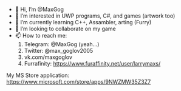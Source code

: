 - 👋 Hi, I’m @MaxGog
- 👀 I’m interested in UWP programs, C#, and games (artwork too)
- 🌱 I’m currently learning C++, Assambler, arting (Furry)
- 💞️ I’m looking to collaborate on my game
- 📫 How to reach me:
     1. Telegram: @MaxGog (yeah...)
     2. Twitter: @max_goglov2005
     3. vk.com/maxgoglov
     4. Furrafinity: https://www.furaffinity.net/user/larrymaxs/

My MS Store application: https://www.microsoft.com/store/apps/9NWZMW35Z3Z7

